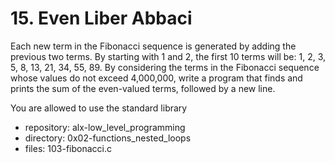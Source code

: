 # 15. Even Liber Abbaci



Each new term in the Fibonacci sequence is generated by adding the previous two terms. By starting with 1 and 2, the first 10 terms will be: 1, 2, 3, 5, 8, 13, 21, 34, 55, 89. By considering the terms in the Fibonacci sequence whose values do not exceed 4,000,000, write a program that finds and prints the sum of the even-valued terms, followed by a new line.

You are allowed to use the standard library



 - repository: alx-low_level_programming
 - directory: 0x02-functions_nested_loops
 - files: 103-fibonacci.c
